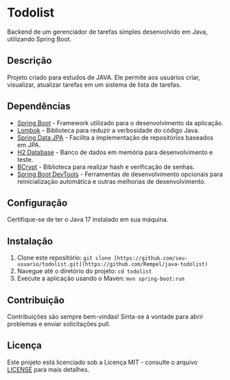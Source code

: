 # Todolist

Backend de um gerenciador de tarefas simples desenvolvido em Java, utilizando Spring Boot.

## Descrição

Projeto criado para estudos de JAVA. Ele permite aos usuários criar, visualizar, atualizar tarefas em um sistema de lista de tarefas.

## Dependências

- [Spring Boot](https://spring.io/projects/spring-boot) - Framework utilizado para o desenvolvimento da aplicação.
- [Lombok](https://projectlombok.org/) - Biblioteca para reduzir a verbosidade do código Java.
- [Spring Data JPA](https://spring.io/projects/spring-data-jpa) - Facilita a implementação de repositórios baseados em JPA.
- [H2 Database](https://www.h2database.com/html/main.html) - Banco de dados em memória para desenvolvimento e teste.
- [BCrypt](https://www.mindrot.org/projects/jBCrypt/) - Biblioteca para realizar hash e verificação de senhas.
- [Spring Boot DevTools](https://docs.spring.io/spring-boot/docs/current/reference/html/using-spring-boot.html#using-boot-devtools) - Ferramentas de desenvolvimento opcionais para reinicialização automática e outras melhorias de desenvolvimento.

## Configuração

Certifique-se de ter o Java 17 instalado em sua máquina.

## Instalação

1. Clone este repositório: `git clone [https://github.com/seu-usuario/todolist.git](https://github.com/Rempel/java-todolist)`
2. Navegue até o diretório do projeto: `cd todolist`
3. Execute a aplicação usando o Maven: `mvn spring-boot:run`

## Contribuição

Contribuições são sempre bem-vindas! Sinta-se à vontade para abrir problemas e enviar solicitações pull.

## Licença

Este projeto está licenciado sob a Licença MIT - consulte o arquivo [LICENSE](LICENSE) para mais detalhes.
